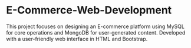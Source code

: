 # E-Commerce-Web-Development
This project focuses on designing an E-commerce platform using MySQL for core operations and MongoDB for user-generated content. Developed with a user-friendly web interface in HTML and Bootstrap.
